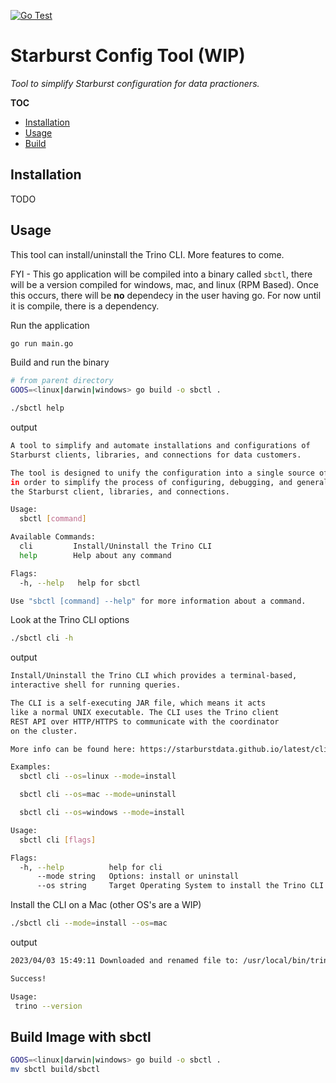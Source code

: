 [![Go Test](https://github.com/cmwylie19/sbctl/actions/workflows/unit-tests.yaml/badge.svg)](https://github.com/cmwylie19/sbctl/actions/workflows/unit-tests.yaml)

# Starburst Config Tool (WIP)

_Tool to simplify Starburst configuration for data practioners._

**TOC**
- [Installation](#installation)
- [Usage](#usage)
- [Build](#build-image-with-sbctl)

## Installation
TODO

## Usage 

This tool can install/uninstall the Trino CLI. More features to come.   

FYI - This go application will be compiled into a binary called `sbctl`, there will be a version compiled for windows, mac, and linux (RPM Based). Once this occurs, there will be **no** dependecy in the user having go. For now until it is compile, there is a dependency.

Run the application

```bash
go run main.go
```

Build and run the binary 

```bash
# from parent directory
GOOS=<linux|darwin|windows> go build -o sbctl .

./sbctl help
```


output

```bash
A tool to simplify and automate installations and configurations of
Starburst clients, libraries, and connections for data customers.

The tool is designed to unify the configuration into a single source of truth
in order to simplify the process of configuring, debugging, and generally managing
the Starburst client, libraries, and connections.

Usage:
  sbctl [command]

Available Commands:
  cli         Install/Uninstall the Trino CLI
  help        Help about any command

Flags:
  -h, --help   help for sbctl

Use "sbctl [command] --help" for more information about a command.
```

Look at the Trino CLI options

```bash
./sbctl cli -h
```

output

```bash
Install/Uninstall the Trino CLI which provides a terminal-based, 
interactive shell for running queries.

The CLI is a self-executing JAR file, which means it acts
like a normal UNIX executable. The CLI uses the Trino client
REST API over HTTP/HTTPS to communicate with the coordinator
on the cluster. 

More info can be found here: https://starburstdata.github.io/latest/client/cli.html

Examples:
  sbctl cli --os=linux --mode=install

  sbctl cli --os=mac --mode=uninstall

  sbctl cli --os=windows --mode=install

Usage:
  sbctl cli [flags]

Flags:
  -h, --help          help for cli
      --mode string   Options: install or uninstall
      --os string     Target Operating System to install the Trino CLI on. Options: mac, linux, or windows.
```


Install the CLI on a Mac (other OS's are a WIP)

```bash
./sbctl cli --mode=install --os=mac
```

output

```bash
2023/04/03 15:49:11 Downloaded and renamed file to: /usr/local/bin/trino

Success!

Usage:
 trino --version
```


## Build Image with sbctl

```bash
GOOS=<linux|darwin|windows> go build -o sbctl .
mv sbctl build/sbctl
```